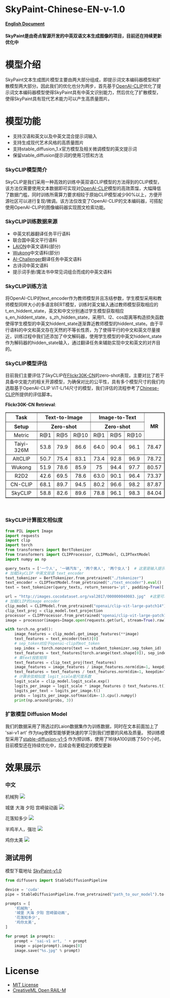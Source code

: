 # SkyPaint-Chinese-EN-v-1.0
#### [English Document](README-EN.md)
#### SkyPaint是由奇点智源开发的中英双语文本生成图像的项目，目前还在持续更新优化中

# 模型介绍
SkyPaint文本生成图片模型主要由两大部分组成，即提示词文本编码器模型和扩散模型两大部分。因此我们的优化也分为两步，首先基于[OpenAI-CLIP](https://github.com/openai/CLIP)优化了提示词文本编码器模型使得SkyPaint具有中英文识别能力，然后优化了扩散模型，使得SkyPaint具有现代艺术能力可以产生高质量图片。

# 模型功能
* 支持汉语和英文以及中英文混合提示词输入
* 支持生成现代艺术风格的高质量图片
* 支持stable_diffusion_1.x官方模型及相关微调模型的英文提示词
* 保留stable_diffusion提示词的使用习惯和方法

### SkyCLIP模型简介
SkyCLIP是我们采用一种高效的训练中英双语CLIP模型的方法得到的CLIP模型，该方法仅需要使用文本数据即可实现对[OpenAI-CLIP](https://github.com/openai/CLIP)模型的高效蒸馏，大幅降低了数据门槛，同时训练所需算力要求相较于原始CLIP模型减少90%以上，方便开源社区可以进行复现/微调。该方法仅改变了OpenAI-CLIP的文本编码器，可搭配使用OpenAI-CLIP的图像编码器实现图文检索功能。

### SkyCLIP训练数据来源
* 中英文机器翻译任务平行语料
* 联合国中英文平行语料
* [LAION](https://laion.ai/)中英文语料(部分)
* [Wukong](https://wukong-dataset.github.io/wukong-dataset/index.html)中文语料(部分)
* [AI-Challenger](https://github.com/AIChallenger)翻译任务中英文语料
* 古诗词中英文语料
* 提示词手册/魔法书中常见词组合而成的中英文语料

### SkyCLIP训练方法
将OpenAI-CLIP的text_encoder作为教师模型并且冻结参数，学生模型采用和教师模型同样大小的多语言BERT模型，训练时英文输入通过教师模型获取相应的t_en_hiddent_state，英文和中文分别通过学生模型获取相应s_en_hiddent_state，s_zh_hidden_state，采用l1、l2、cos距离等构造损失函数使得学生模型的中英文hiddent_state逐渐靠近教师模型的hiddent_state。由于平行语料的中文和英文存在天然的不等长性质，为了使得平行的中文和英文尽量接近，训练过程中我们还添加了中文解码器，使用学生模型的中英文hiddent_state作为解码器的hidden_state输入，通过翻译任务来辅助实现中文和英文的对齐目的。

### SkyCLIP模型评估
目前我们主要评估了SkyCLIP在[Flickr30K-CN](https://github.com/li-xirong/cross-lingual-cap)的zero-shot表现，主要对比了若干具备中文能力的相关开源模型，为确保对比的公平性，具有多个模型尺寸的我们均选取基于OpenAI-CLIP ViT-L/14尺寸的模型，我们评估的流程参考了[Chinese-CLIP](https://github.com/OFA-Sys/Chinese-CLIP)所提供的评估脚本。

**Flickr30K-CN Retrieval**:
<table border="1" width="150%">
	<tr align="center">
        <th>Task</th><th colspan="3">Text-to-Image</th><th colspan="3">Image-to-Text</th>
        <th rowspan="3">MR</th>
    </tr>
    <tr align="center">
        <th>Setup</th><th colspan="3">Zero-shot</th><th colspan="3">Zero-shot</th> 
    </tr>
    <tr align="center">
        <td>Metric</td><td>R@1</td><td>R@5</td><td>R@10</td><td>R@1</td><td>R@5</td><td>R@10</td>
    </tr>
    <tr align="center">
        <td width="120%">Taiyi-326M</td><td>53.8</td><td>79.9</td><td>86.6</td><td>64.0</td><td>90.4</td><td>96.1</td><td>78.47</td>
    </tr>
    <tr align="center">
        <td width="120%">AltCLIP</td><td>50.7</td><td>75.4</td><td>83.1</td><td>73.4</td><td>92.8</td><td>96.9</td><td>78.72</td>
    </tr>
	<tr align="center">
        <td width="120%">Wukong</td><td>51.9</td><td>78.6</td><td>85.9</td><td>75</td><td>94.4</td><td>97.7</td><td>80.57</td>
    </tr>
	<tr align="center">
        <td width="120%">R2D2</td><td>42.6</td><td>69.5</td><td>78.6</td><td>63.0</td><td>90.1</td><td>96.4</td><td>73.37</td>
    </tr>
	<tr align="center">
        <td width="120%">CN-CLIP</td><td>68.1</td><td>89.7</td><td>94.5</td><td>80.2</td><td>96.6</td><td>98.2</td><td>87.87</td>
    </tr>
    <tr align="center">
        <td width="120%">SkyCLIP</td><td>58.8</td><td>82.6</td><td>89.6</td><td>78.8</td><td>96.1</td><td>98.3</td><td>84.04</td>
    </tr>
</table>
<br>

### SkyCLIP计算图文相似度
```py
from PIL import Image
import requests
import clip
import torch
from transformers import BertTokenizer
from transformers import CLIPProcessor, CLIPModel, CLIPTextModel
import numpy as np

query_texts = ['一个人', '一辆汽车', '两个男人', '两个女人']  # 这里是输入提示词，可以随意替换。
# 加载SkyCLIP 中英文双语 text_encoder
text_tokenizer = BertTokenizer.from_pretrained("./tokenizer")
text_encoder = CLIPTextModel.from_pretrained("./text_encoder").eval()
text = text_tokenizer(query_texts, return_tensors='pt', padding=True)['input_ids']

url = "http://images.cocodataset.org/val2017/000000040083.jpg"  #这里可以换成任意图片的url
# 加载CLIP的image encoder
clip_model = CLIPModel.from_pretrained("openai/clip-vit-large-patch14")
clip_text_proj = clip_model.text_projection
processor = CLIPProcessor.from_pretrained("openai/clip-vit-large-patch14")
image = processor(images=Image.open(requests.get(url, stream=True).raw), return_tensors="pt")

with torch.no_grad():
    image_features = clip_model.get_image_features(**image)
    text_features = text_encoder(text)[0]
    # sep_token对应于openai-clip的eot_token
    sep_index = torch.nonzero(text == student_tokenizer.sep_token_id)
    text_features = text_features[torch.arange(text.shape[0]), sep_index[:, 1]]
    # 乘text投影矩阵
    text_features = clip_text_proj(text_features)
    image_features = image_features / image_features.norm(dim=1, keepdim=True)
    text_features = text_features / text_features.norm(dim=1, keepdim=True)
    # 计算余弦相似度 logit_scale是尺度系数
    logit_scale = clip_model.logit_scale.exp()
    logits_per_image = logit_scale * image_features @ text_features.t()
    logits_per_text = logits_per_image.t()
    probs = logits_per_image.softmax(dim=-1).cpu().numpy()
    print(np.around(probs, 3))

```


### 扩散模型 Diffusion Model
我们的数据采用了筛选过的Laion数据集作为训练数据，同时在文本前面加上了 'sai-v1 art' 作为tag使模型能够更快速的学习到我们想要的风格及质量。
预训练模型采用了[stable-diffusion-v1-5](https://huggingface.co/runwayml/stable-diffusion-v1-5) 作为预训练，使用了16块A100训练了50个小时。
目前模型还在持续优化中，后续会有更稳定的模型更新

# 效果展示

### 中文
机械狗
![](results/1.png)

城堡 大海 夕阳 宫崎骏动画
![](results/2.png)

花落知多少
![](results/3.png)

半鸡半人，强壮
![](results/4.png)

鸡你太美
![](results/5.png)

## 测试用例

模型下载地址 [SkyPaint-v1.0](https://sai-hk.oss-cn-hongkong.aliyuncs.com/zb/skypaint-v-1.0.zip?OSSAccessKeyId=LTAI5tHuxqp63n5qw5eeB6Ji&Expires=1673528832&Signature=4PTeknRoXuHWmeQHXqgu8kB0q%2Bw%3D) 

```py
from diffusers import StableDiffusionPipeline

device = 'cuda'
pipe = StableDiffusionPipeline.from_pretrained("path_to_our_model").to(device)

prompts = [
    '机械狗',
    '城堡 大海 夕阳 宫崎骏动画',
    '花落知多少',
    '鸡你太美',
]

for prompt in prompts:
    prompt = 'sai-v1 art, ' + prompt
    image = pipe(prompt).images[0]  
    image.save("%s.jpg" % prompt)
```

# License
- [MIT License](LICENSE)
- [CreativeML Open RAIL-M](LICENSE-MODEL)
